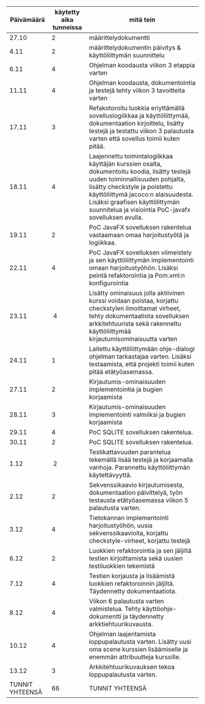 Päivämäärä | käytetty aika tunneissa | mitä tein
-----------|---------------|----------
27.10| 2 | määrittelydokumentti
4.11 | 2 | määrittelydokumentin päivitys & käyttöliittymän suunnittelu
6.11 | 4 | Ohjelman koodausta viikon 3 etappia varten
11.11| 4 | Ohjelman koodausta, dokumentointia ja testejä tehty viikon 3 tavoitteita varten
17.11| 3 | Refakotoroitu luokkia eriyttämällä sovelluslogiikkaa ja käyttöliittymää, dokumentaation kirjoittelu, lisätty testejä ja testattu viikon 3 palautusta varten että sovellus toimii kuten pitää.
18.11| 4 | Laajennettu toimintalogiikkaa käyttäjän kurssien osalta, dokumentoitu koodia, lisätty testejä uuden toiminnallisuuden pohjalta, lisätty checkstyle ja poistettu käyttöliittymä jacoco:n alaisuudesta. Lisäksi graafisen käyttölittymän suunnitelua ja visiointia PoC-javafx sovelluksen avulla.
19.11| 2 | PoC JavaFX sovelluksen rakentelua vastaamaan omaa harjoitustyötä ja logiikkaa.
22.11| 4 | PoC JavaFX sovelluksen viimeistely ja sen käyttöliittymän implementointi omaan harjoitustyöhön. Lisäksi peintä refaktorointia ja Pom.xml:n konfigurointia
23.11| 4 | Lisätty ominaisuus jolla aktiivinen kurssi voidaan poistaa, korjattu checkstylen ilmoittamat virheet, tehty dokumentaatiota sovelluksen arkkitehtuurista sekä rakenneltu käyttöliittymää kirjautumisominaisuutta varten
24.11| 1 | Laitettu käyttöliittymään ohje-dialogi ohjelman tarkastajaa varten. Lisäksi testaamista, että projekti toimii kuten pitää etätyöasemassa.
27.11| 2 | Kirjautumis-ominaisuuden implementointia ja bugien korjaamista
28.11| 3 | Kirjautumis-ominaisuuden implementointi valmiiksi ja bugien korjaamista
29.11| 4 | PoC SQLITE sovelluksen rakentelua.
30.11| 2 | PoC SQLITE sovelluksen rakentelua.
1.12 | 2 | Testikattavuuden parantelua tekemällä lisää testejä ja korjaamalla vanhoja. Parannettu käyttöliittymän käytettävyyttä.
2.12 | 2 | Sekvenssikaavio kirjautumisesta, dokumentaation päivittelyä, työn testausta etätyöasemassa viikon 5 palautusta varten.
3.12 | 4 | Tietokannan implementointi harjoitustyöhön, uusia sekvenssikaavioita, korjattu checkstyle-virheet, korjattu testejä
6.12 | 2 | Luokkien refaktorointia ja sen jäljiltä testien kirjoittamista sekä uusien testiluokkien tekemistä
7.12 | 4 | Testien korjausta ja lisäämistä luokkien refaktoroinnin jäljiltä. Täydennetty dokumentaatiota.
8.12 | 4 | Viikon 6 palautusta varten valmistelua. Tehty käyttöohje-dokumentti ja täydennetty arkktiehtuurikuvausta.
10.12| 4 | Ohjelman laajentamista loppupalautusta varten. Lisätty uusi oma scene kurssien lisäämiselle ja enemmän attribuutteja kurssille.
13.12| 3 | Arkkitehtuurikuvauksen tekoa loppupalautusta varten.
TUNNIT YHTEENSÄ | 66 | TUNNIT YHTEENSÄ
